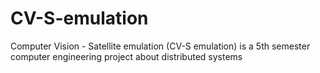 # CV-S-emulation
Computer Vision - Satellite emulation (CV-S emulation) is a 5th semester computer engineering project about distributed systems
